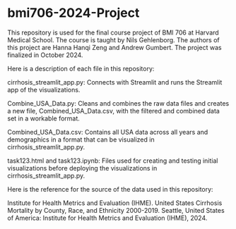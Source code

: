 # bmi706-2024-Project

This repository is used for the final course project of BMI 706 at Harvard Medical School.
The course is taught by Nils Gehlenborg. The authors of this project are Hanna Hanqi Zeng
and Andrew Gumbert. The project was finalized in October 2024.

Here is a description of each file in this repository:

cirrhosis_streamlit_app.py:
Connects with Streamlit and runs the Streamlit app of the visualizations.

Combine_USA_Data.py:
Cleans and combines the raw data files and creates a new file, Combined_USA_Data.csv,
with the filtered and combined data set in a workable format.

Combined_USA_Data.csv:
Contains all USA data across all years and demographics in a format
that can be visualized in cirrhosis_streamlit_app.py.

task123.html and task123.ipynb:
Files used for creating and testing initial visualizations before deploying
the visualizations in cirrhosis_streamlit_app.py.

Here is the reference for the source of the data used in this repository:

Institute for Health Metrics and Evaluation (IHME). United States Cirrhosis Mortality by County, Race, and Ethnicity 2000-2019. Seattle, United States of America: Institute for Health Metrics and Evaluation (IHME), 2024.
